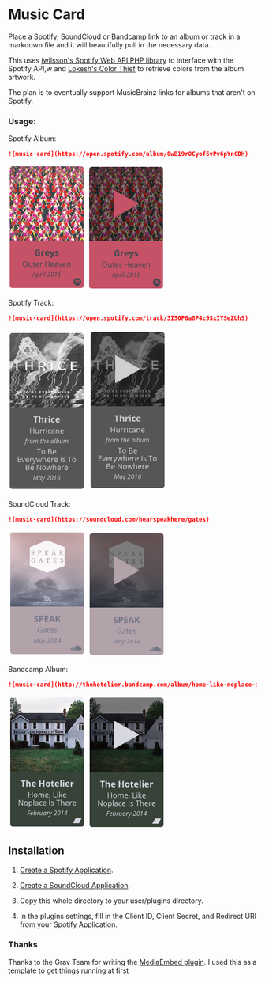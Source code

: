 # Music Card

Place a Spotify, SoundCloud or Bandcamp link to an album or track in a markdown file and it will beautifully pull in the necessary data.

This uses [jwilsson's Spotify Web API PHP library](https://github.com/jwilsson/spotify-web-api-php
) to interface with the Spotify API,w and [Lokesh's Color Thief](https://github.com/lokesh/color-thief/) to retrieve colors from the album artwork.

The plan is to eventually support MusicBrainz links for albums that aren't on Spotify.

### Usage:

Spotify Album:

```markdown
![music-card](https://open.spotify.com/album/0wB19rOCyof5vPv6pYnCDH)
```

![Greys](assets/screenshot_greys.png)
![Greys - Hover](assets/screenshot_greys_hover.png)


Spotify Track:

```markdown
![music-card](https://open.spotify.com/track/3I50P6a8P4c9SxIYSeZUhS)
```

![Thrice](assets/screenshot_thrice.png)
![Thrice - Hover](assets/screenshot_thrice_hover.png)


SoundCloud Track:

```markdown
![music-card](https://soundcloud.com/hearspeakhere/gates)
```

![Speak](assets/screenshot_speak.png)
![Speak - Hover](assets/screenshot_speak_hover.png)

Bandcamp Album:
```markdown
![music-card](http://thehotelier.bandcamp.com/album/home-like-noplace-is-there-2)
```

![The Hotelier](assets/screenshot_the_hotelier.png)
![The Hotelier - Hover](assets/screenshot_the_hotelier_hover.png)

## Installation

1. [Create a Spotify Application](https://developer.spotify.com/my-applications).

2. [Create a SoundCloud Application](http://soundcloud.com/you/apps).

3. Copy this whole directory to your user/plugins directory.

4. In the plugins settings, fill in the Client ID, Client Secret, and Redirect URI from your Spotify Application.
    
### Thanks

Thanks to the Grav Team for writing the [MediaEmbed plugin](https://github.com/sommerregen/grav-plugin-mediaembed). I used this as a template to get things running at first
